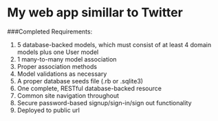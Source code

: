 My web app simillar to Twitter
===========================================================

###Completed Requirements:  

1. 5 database-backed models, which must consist of at least 4 domain models plus one User model  
2. 1 many-to-many model association  
3. Proper association methods  
4. Model validations as necessary  
5. A proper database seeds file (.rb or .sqlite3)  
6. One complete, RESTful database-backed resource  
7. Common site navigation throughout  
8. Secure password-based signup/sign-in/sign out functionality  
9. Deployed to public url  


